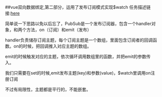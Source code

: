 ##vue双向数据绑定,第二部分，运用了发布订阅模式实现$watch
任务描述链接:[here](http://ife.baidu.com/course/detail/id/20)

简单说一下思路以免以后忘了，PubSub是一个发布订阅器，包含一个handler对象，和两个方法，on（订阅）和emit（发布）

handler负责储存订阅主题，每个订阅主题是一个数组，里面包含订阅者的回调函数。on的时候，把回调推入对应主题的数组。

emit的时候触发对应的主题，依次循环调用数组里的函数，并把emit的参数传入。

我们只需要在set的时候,emit发布主题(key)和参数(value)，$watch里调用on注册订阅

不过有局限性，主题都是平行的，不能嵌套。
